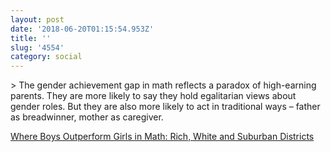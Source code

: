 ```yaml
---
layout: post
date: '2018-06-20T01:15:54.953Z'
title: ''
slug: '4554'
category: social
---
```

&gt; The gender achievement gap in math reflects a paradox of high-earning parents. They are more likely to say they hold egalitarian views about gender roles. But they are also more likely to act in traditional ways – father as breadwinner, mother as caregiver.

[Where Boys Outperform Girls in Math: Rich, White and Suburban Districts](https://www.nytimes.com/interactive/2018/06/13/upshot/boys-girls-math-reading-tests.html)
